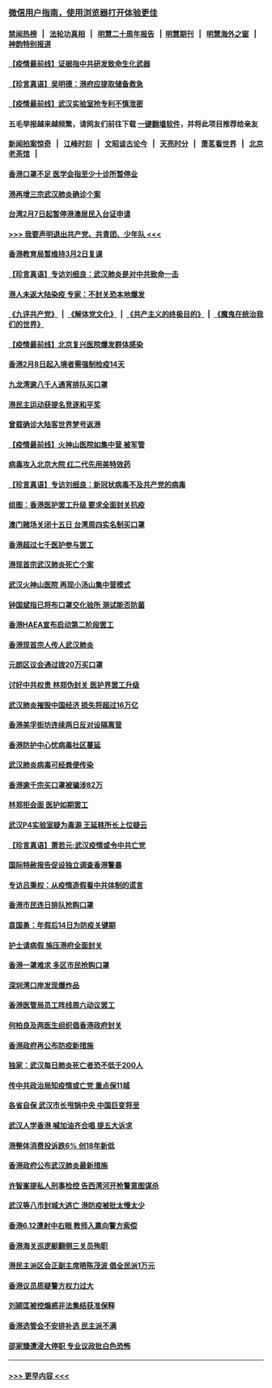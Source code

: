 ### [微信用户指南，使用浏览器打开体验更佳](https://github.com/gfw-breaker/banned-news1/blob/master/indexes/wechat-guide.md?t=0)
#### [禁闻热榜](热点新闻.md?t=0)  &nbsp;&nbsp;|&nbsp;&nbsp; [法轮功真相](https://github.com/gfw-breaker/truth/blob/master/README.md?t=0) &nbsp;&nbsp;|&nbsp;&nbsp; [明慧二十周年报告](https://github.com/gfw-breaker/mh-reports/blob/master/README.md?t=0) &nbsp;&nbsp;|&nbsp;&nbsp;[明慧期刊](https://github.com/gfw-breaker/mh-qikan) &nbsp;&nbsp;|&nbsp;&nbsp; [明慧海外之窗](https://github.com/gfw-breaker/mh-news/blob/master/README.md?t=0) &nbsp;&nbsp;|&nbsp;&nbsp; [神韵特别报道](https://github.com/gfw-breaker/mh-news/blob/master/shenyun.md?t=0)
#### [【疫情最前线】证据指中共研发致命生化武器](../pages/nsc415/n11853087.md?t=02090122) 
#### [【珍言真语】吴明德：港府应提取储备救急](../pages/nsc415/n11852734.md?t=02090122) 
#### [【疫情最前线】武汉实验室抢专利不慎泄密](../pages/nsc415/n11850310.md?t=02090122) 
#### 五毛举报越来越频繁，请网友们前往下载 [一键翻墙软件](https://github.com/gfw-breaker/ssr-accounts)，并将此项目推荐给亲友
#### [新闻拍案惊奇](https://github.com/gfw-breaker/banned-news1/blob/master/pages/link4.md) &nbsp;&nbsp;|&nbsp;&nbsp; [江峰时刻](https://github.com/gfw-breaker/banned-news1/blob/master/pages/link4.md) &nbsp;&nbsp;|&nbsp;&nbsp; [文昭谈古论今](https://github.com/gfw-breaker/banned-news1/blob/master/pages/link4.md) &nbsp;&nbsp;|&nbsp;&nbsp; [天亮时分](https://github.com/gfw-breaker/banned-news1/blob/master/pages/link4.md) &nbsp;&nbsp;|&nbsp;&nbsp; [萧茗看世界](https://github.com/gfw-breaker/banned-news1/blob/master/pages/link4.md) &nbsp;&nbsp;|&nbsp;&nbsp; [北京老茶馆](https://github.com/gfw-breaker/banned-news1/blob/master/pages/link4.md) &nbsp;&nbsp;|&nbsp;&nbsp; 
#### [香港口罩不足 医学会指至少十诊所暂停业](../pages/nsc415/n11850301.md?t=02090122) 
#### [港再增三宗武汉肺炎确诊个案](../pages/nsc415/n11850328.md?t=02090122) 
#### [台湾2月7日起暂停港澳居民入台证申请](../pages/nsc415/n11850304.md?t=02090122) 
#### [>>> 我要声明退出共产党、共青团、少年队 <<<](https://github.com/begood0513/goodnews/blob/master/quit/letter.md) 
#### [香港教育局暂维持3月2日复课](../pages/nsc415/n11850260.md?t=02090122) 
#### [【珍言真语】专访刘细良：武汉肺炎是对中共致命一击](../pages/nsc415/n11849934.md?t=02090122) 
#### [港人未返大陆染疫 专家：不封关恐本地爆发](../pages/nsc415/n11848021.md?t=02090122) 
#### [《九评共产党》](https://github.com/begood0513/9ping.md/blob/master/README.md) &nbsp;|&nbsp; [《解体党文化》](../../../../jtdwh.md/blob/master/README.md)  &nbsp;|&nbsp; [《共产主义的终极目的》](../../../../gczydzjmd.md/blob/master/README.md) &nbsp;|&nbsp; [《魔鬼在统治我们的世界》](../../../../mgztzwmdsj.md/blob/master/README.md) 
#### [【疫情最前线】北京复兴医院爆发群体感染](../pages/nsc415/n11847626.md?t=02090122) 
#### [香港2月8日起入境者需强制检疫14天](../pages/nsc415/n11847658.md?t=02090122) 
#### [九龙湾逾八千人通宵排队买口罩](../pages/nsc415/n11847647.md?t=02090122) 
#### [港民主运动获提名竞逐和平奖](../pages/nsc415/n11847633.md?t=02090122) 
#### [曾载确诊大陆客世界梦号返港](../pages/nsc415/n11847608.md?t=02090122) 
#### [【疫情最前线】火神山医院如集中营 被军管](../pages/nsc415/n11847524.md?t=02090122) 
#### [病毒攻入北京大院 红二代先用美特效药](../pages/nsc415/n11847427.md?t=02090122) 
#### [【珍言真语】专访刘细良：新冠状病毒不及共产党的病毒](../pages/nsc415/n11847164.md?t=02090122) 
#### [组图：香港医护罢工升级 要求全面封关抗疫](../pages/nsc415/n11844107.md?t=02090122) 
#### [澳门赌场关闭十五日 台湾周四实名制买口罩](../pages/nsc415/n11845083.md?t=02090122) 
#### [香港超过七千医护参与罢工](../pages/nsc415/n11845051.md?t=02090122) 
#### [港现首宗武汉肺炎死亡个案](../pages/nsc415/n11844998.md?t=02090122) 
#### [武汉火神山医院 再现小汤山集中营模式](../pages/nsc415/n11844763.md?t=02090122) 
#### [钟国斌指已将布口罩交化验所 测试能否防菌](../pages/nsc415/n11842783.md?t=02090122) 
#### [香港HAEA宣布启动第二阶段罢工](../pages/nsc415/n11842723.md?t=02090122) 
#### [香港现首宗人传人武汉肺炎](../pages/nsc415/n11842766.md?t=02090122) 
#### [元朗区议会通过拨20万买口罩](../pages/nsc415/n11842754.md?t=02090122) 
#### [讨好中共权贵 林郑伪封关 医护界罢工升级](../pages/nsc415/n11842359.md?t=02090122) 
#### [武汉肺炎摧毁中国经济 损失将超过16万亿](../pages/nsc415/n11839723.md?t=02090122) 
#### [香港美孚街坊连续两日反对设隔离营](../pages/nsc415/n11839962.md?t=02090122) 
#### [香港防护中心忧病毒社区蔓延](../pages/nsc415/n11839933.md?t=02090122) 
#### [武汉肺炎病毒可经粪便传染](../pages/nsc415/n11839939.md?t=02090122) 
#### [香港逾千宗买口罩被骗涉82万](../pages/nsc415/n11839914.md?t=02090122) 
#### [林郑拒会面 医护如期罢工](../pages/nsc415/n11839892.md?t=02090122) 
#### [武汉P4实验室疑为毒源 王延轶所长上位疑云](../pages/nsc415/n11835543.md?t=02090122) 
#### [【珍言真语】萧若元:武汉疫情或令中共亡党](../pages/nsc415/n11829394.md?t=02090122) 
#### [国际特赦报告促设独立调查香港警暴](../pages/nsc415/n11833845.md?t=02090122) 
#### [专访吕秉权：从疫情造假看中共体制的谎言](../pages/nsc415/n11833813.md?t=02090122) 
#### [香港市民连日排队抢购口罩](../pages/nsc415/n11833794.md?t=02090122) 
#### [袁国勇：年假后14日为防疫关键期](../pages/nsc415/n11831088.md?t=02090122) 
#### [护士请病假 施压港府全面封关](../pages/nsc415/n11831030.md?t=02090122) 
#### [香港一罩难求 多区市民抢购口罩](../pages/nsc415/n11831002.md?t=02090122) 
#### [深圳湾口岸发现爆炸品](../pages/nsc415/n11828802.md?t=02090122) 
#### [香港医管局员工阵线周六动议罢工](../pages/nsc415/n11828762.md?t=02090122) 
#### [何柏良及两医生组织倡香港政府封关](../pages/nsc415/n11828749.md?t=02090122) 
#### [香港政府再公布防疫新措施](../pages/nsc415/n11828716.md?t=02090122) 
#### [独家：武汉每日肺炎死亡者恐不低于200人](../pages/nsc415/n11828240.md?t=02090122) 
#### [传中共政治局知疫情或亡党 重点保11城](../pages/nsc415/n11828145.md?t=02090122) 
#### [各省自保 武汉市长甩锅中央 中国巨变将至](../pages/nsc415/n11828021.md?t=02090122) 
#### [武汉人学香港 喊加油齐合唱 提五大诉求](../pages/nsc415/n11827046.md?t=02090122) 
#### [港整体消费投诉跌6% 创18年新低](../pages/nsc415/n11817280.md?t=02090122) 
#### [香港政府公布武汉肺炎最新措施](../pages/nsc415/n11817152.md?t=02090122) 
#### [许智峯提私人刑事检控 告西湾河开枪警意图谋杀](../pages/nsc415/n11817132.md?t=02090122) 
#### [武汉等八市封城大逃亡 港防疫被批太慢太少](../pages/nsc415/n11817058.md?t=02090122) 
#### [香港6.12遭射中右眼 教师入禀向警方索偿](../pages/nsc415/n11814678.md?t=02090122) 
#### [香港海关巡逻艇翻侧三关员殉职](../pages/nsc415/n11814604.md?t=02090122) 
#### [港民主派区会正副主席晤陈茂波 倡全民派1万元](../pages/nsc415/n11814582.md?t=02090122) 
#### [香港议员质疑警方权力过大](../pages/nsc415/n11814560.md?t=02090122) 
#### [刘颕匡被控煽惑非法集结获准保释](../pages/nsc415/n11811727.md?t=02090122) 
#### [香港选管会不安排补选 民主派不满](../pages/nsc415/n11811691.md?t=02090122) 
#### [邵家臻遭浸大停职 专业议政批白色恐怖](../pages/nsc415/n11811670.md?t=02090122) 

----
#### [ >>> 更早内容 <<< ](../indexes/nsc415-earlier.md)
